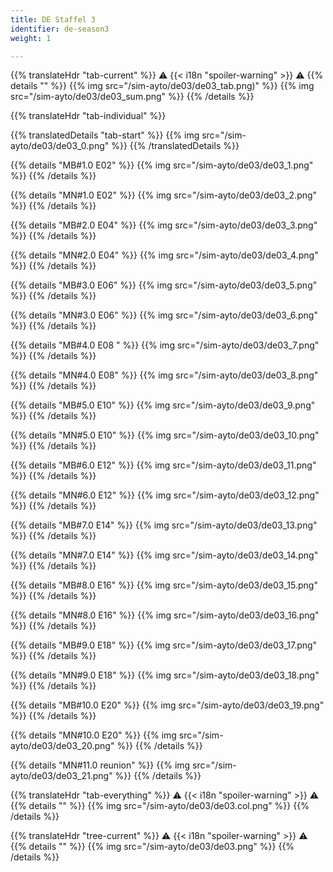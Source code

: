 ```yaml
---
title: DE Staffel 3
identifier: de-season3
weight: 1

---
```


{{% translateHdr "tab-current" %}}
:warning: {{< i18n "spoiler-warning" >}} :warning:
{{% details "" %}}
{{% img src="/sim-ayto/de03/de03_tab.png)" %}}
{{% img src="/sim-ayto/de03/de03_sum.png" %}}
{{% /details %}}

{{% translateHdr "tab-individual" %}}

{{% translatedDetails "tab-start" %}}
{{% img src="/sim-ayto/de03/de03_0.png" %}}
{{% /translatedDetails %}}

{{% details "MB#1.0 E02" %}}
{{% img src="/sim-ayto/de03/de03_1.png" %}}
{{% /details %}}

{{% details "MN#1.0 E02" %}}
{{% img src="/sim-ayto/de03/de03_2.png" %}}
{{% /details %}}

{{% details "MB#2.0 E04" %}}
{{% img src="/sim-ayto/de03/de03_3.png" %}}
{{% /details %}}

{{% details "MN#2.0 E04" %}}
{{% img src="/sim-ayto/de03/de03_4.png" %}}
{{% /details %}}

{{% details "MB#3.0 E06" %}}
{{% img src="/sim-ayto/de03/de03_5.png" %}}
{{% /details %}}

{{% details "MN#3.0 E06" %}}
{{% img src="/sim-ayto/de03/de03_6.png" %}}
{{% /details %}}

{{% details "MB#4.0 E08 " %}}
{{% img src="/sim-ayto/de03/de03_7.png" %}}
{{% /details %}}

{{% details "MN#4.0 E08" %}}
{{% img src="/sim-ayto/de03/de03_8.png" %}}
{{% /details %}}

{{% details "MB#5.0 E10" %}}
{{% img src="/sim-ayto/de03/de03_9.png" %}}
{{% /details %}}

{{% details "MN#5.0 E10" %}}
{{% img src="/sim-ayto/de03/de03_10.png" %}}
{{% /details %}}

{{% details "MB#6.0 E12" %}}
{{% img src="/sim-ayto/de03/de03_11.png" %}}
{{% /details %}}

{{% details "MN#6.0 E12" %}}
{{% img src="/sim-ayto/de03/de03_12.png" %}}
{{% /details %}}

{{% details "MB#7.0 E14" %}}
{{% img src="/sim-ayto/de03/de03_13.png" %}}
{{% /details %}}

{{% details "MN#7.0 E14" %}}
{{% img src="/sim-ayto/de03/de03_14.png" %}}
{{% /details %}}

{{% details "MB#8.0 E16" %}}
{{% img src="/sim-ayto/de03/de03_15.png" %}}
{{% /details %}}

{{% details "MN#8.0 E16" %}}
{{% img src="/sim-ayto/de03/de03_16.png" %}}
{{% /details %}}

{{% details "MB#9.0 E18" %}}
{{% img src="/sim-ayto/de03/de03_17.png" %}}
{{% /details %}}

{{% details "MN#9.0 E18" %}}
{{% img src="/sim-ayto/de03/de03_18.png" %}}
{{% /details %}}

{{% details "MB#10.0 E20" %}}
{{% img src="/sim-ayto/de03/de03_19.png" %}}
{{% /details %}}

{{% details "MN#10.0 E20" %}}
{{% img src="/sim-ayto/de03/de03_20.png" %}}
{{% /details %}}

{{% details "MN#11.0 reunion" %}}
{{% img src="/sim-ayto/de03/de03_21.png" %}}
{{% /details %}}

{{% translateHdr "tab-everything" %}}
:warning: {{< i18n "spoiler-warning" >}} :warning:
{{% details "" %}}
{{% img src="/sim-ayto/de03/de03.col.png" %}}
{{% /details %}}

{{% translateHdr "tree-current" %}}
:warning: {{< i18n "spoiler-warning" >}} :warning:
{{% details "" %}}
{{% img src="/sim-ayto/de03/de03.png" %}}
{{% /details %}}
